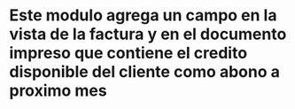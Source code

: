 #         Este modulo agrega un campo en la vista de la factura y en el documento impreso que contiene el credito disponible del cliente como abono a proximo mes
